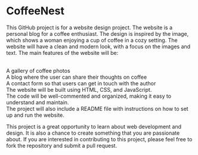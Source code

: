 # CoffeeNest

This GitHub project is for a website design project. The website is a personal blog for a coffee enthusiast. The design is inspired by the image, which shows a woman enjoying a cup of coffee in a cozy setting. The website will have a clean and modern look, with a focus on the images and text. The main features of the website will be:

<br>A gallery of coffee photos
<br>
A blog where the user can share their thoughts on coffee
<br>
A contact form so that users can get in touch with the author
<br>
The website will be built using HTML, CSS, and JavaScript. 
<br>
The code will be well-commented and organized, making it easy to understand and maintain. 
<br>
The project will also include a README file with instructions on how to set up and run the website.
<br>

This project is a great opportunity to learn about web development and design. It is also a chance to create something that you are passionate about. If you are interested in contributing to this project, please feel free to fork the repository and submit a pull request.
